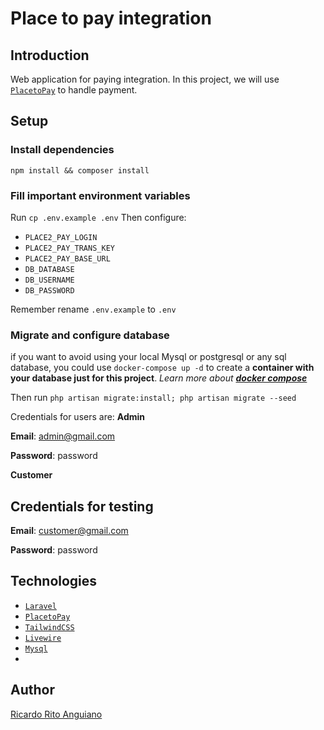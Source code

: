 # Place to pay integration

## Introduction

Web application for paying integration. In this project, we will use [`PlacetoPay`](https://sites.placetopay.com/) to
handle payment.

## Setup

### Install dependencies

`npm install && composer install`

### Fill important environment variables

Run `cp .env.example .env`
Then configure:

* `PLACE2_PAY_LOGIN`
* `PLACE2_PAY_TRANS_KEY`
* `PLACE2_PAY_BASE_URL`
* `DB_DATABASE`
* `DB_USERNAME`
* `DB_PASSWORD`

Remember rename `.env.example` to `.env`

### Migrate and configure database

if you want to avoid using your local Mysql or postgresql or any sql database, you could use `docker-compose up -d` to
create a **container with your database just for this project**.
_Learn more about [**docker compose**](https://docs.docker.com/compose/)_

Then run `php artisan migrate:install; php artisan migrate --seed`

Credentials for users are:
**Admin**

**Email**: admin@gmail.com

**Password**: password

**Customer**

## Credentials for testing

**Email**: customer@gmail.com

**Password**: password

## Technologies

* [`Laravel`](https://laravel.com/)
* [`PlacetoPay`](https://sites.placetopay.com/)
* [`TailwindCSS`](https://tailwindcss.com/)
* [`Livewire`](https://laravel-livewire.com/)
* [`Mysql`](https://www.mysql.com/)
*

## Author

[Ricardo Rito Anguiano](https://github.com/captainrun)

